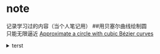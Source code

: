 # note
记录学习过的内容（当个人笔记用）
##用贝塞尔曲线绘制圆  
只能无限逼近
[Approximate a circle with cubic Bézier curves](./note001.md)    
<details>
<summary>terst</summary>
121211211212
12122

asdasd
asdas
<details>

asdqwe
